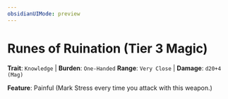 ```yaml
---
obsidianUIMode: preview
---
```

# Runes of Ruination (Tier 3 Magic)

**Trait**: `Knowledge` | **Burden**: `One-Handed`
**Range**: `Very Close` | **Damage**: `d20+4 (Mag)`

**Feature**: Painful (Mark Stress every time you attack with this weapon.)
